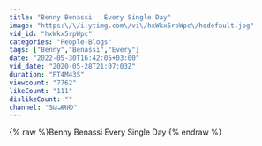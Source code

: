 ```yaml
---
title: "Benny Benassi   Every Single Day"
image: "https:\/\/i.ytimg.com\/vi\/hxWkx5rpWpc\/hqdefault.jpg"
vid_id: "hxWkx5rpWpc"
categories: "People-Blogs"
tags: ["Benny","Benassi","Every"]
date: "2022-05-30T16:42:05+03:00"
vid_date: "2020-05-28T21:07:03Z"
duration: "PT4M43S"
viewcount: "7762"
likeCount: "111"
dislikeCount: ""
channel: "ᏕᎥፈᏗᏒᎥᎧ"
---
```

{% raw %}Benny Benassi   Every Single Day {% endraw %}

